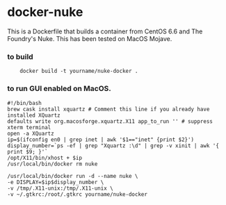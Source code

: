 # docker-nuke

This is a Dockerfile that builds a container from CentOS 6.6 and The Foundry's Nuke.
This has been tested on MacOS Mojave.

### to build

```
    docker build -t yourname/nuke-docker .
```

### to run GUI enabled on MacOS.

```
#!/bin/bash
brew cask install xquartz # Comment this line if you already have installed XQuartz
defaults write org.macosforge.xquartz.X11 app_to_run '' # suppress xterm terminal
open -a XQuartz
ip=$(ifconfig en0 | grep inet | awk '$1=="inet" {print $2}')
display_number=`ps -ef | grep "Xquartz :\d" | grep -v xinit | awk '{ print $9; }'`
/opt/X11/bin/xhost + $ip
/usr/local/bin/docker rm nuke

/usr/local/bin/docker run -d --name nuke \
-e DISPLAY=$ip$display_number \
-v /tmp/.X11-unix:/tmp/.X11-unix \
-v ~/.gtkrc:/root/.gtkrc yourname/nuke-docker
```
